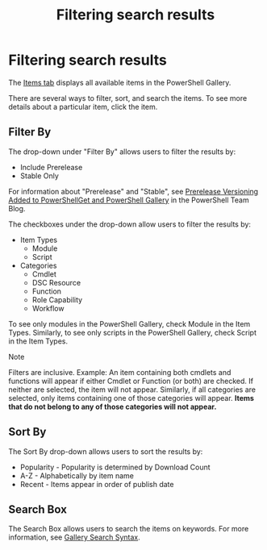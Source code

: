 ﻿---
ms.date:  06/12/2017
contributor:  JKeithB
keywords:  gallery,powershell,cmdlet,psgallery
title:  Filtering search results
---
# Filtering search results

The [Items tab](https://www.powershellgallery.com/items) displays all available items in the PowerShell Gallery.

There are several ways to filter, sort, and search the items.
To see more details about a particular item, click the item.

## Filter By

The drop-down under "Filter By" allows users to filter the results by:
- Include Prerelease
- Stable Only

For information about "Prerelease" and "Stable", see [Prerelease Versioning Added to PowerShellGet and PowerShell Gallery](https://blogs.msdn.microsoft.com/powershell/2017/12/05/prerelease-versioning-added-to-powershellget-and-powershell-gallery/) in the PowerShell Team Blog.

The checkboxes under the drop-down allow users to filter the results by:
- Item Types
  - Module
  - Script
- Categories
  - Cmdlet
  - DSC Resource
  - Function
  - Role Capability
  - Workflow

To see only modules in the PowerShell Gallery, check Module in the Item Types.
Similarly, to see only scripts in the PowerShell Gallery, check Script in the Item Types.

> [!NOTE]
> Filters are inclusive.
> Example: An item containing both cmdlets and functions will appear if either Cmdlet or Function (or both) are checked.
> If neither are selected, the item will not appear.
> Similarly, if all categories are selected, only items containing one of those categories will appear.
> **Items that do not belong to any of those categories will not appear.**

## Sort By

The Sort By drop-down allows users to sort the results by:
- Popularity - Popularity is determined by Download Count
- A-Z - Alphabetically by item name
- Recent - Items appear in order of publish date

## Search Box

The Search Box allows users to search the items on keywords.
For more information, see [Gallery Search Syntax](search-syntax.md).